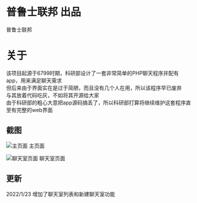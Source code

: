 # 普鲁士联邦 出品  
普鲁士联邦  

# 关于
该项目起源于6799时期，科研部设计了一套非常简单的PHP聊天程序并配有app，用来满足聊天需求  
但后来由于界面实在是过于简陋，而且没有几个人在用，所以该程序早已废弃  
与其放着代码吃灰，不如将其开源给大家  
由于科研部的粗心大意把app源码搞丢了，所以科研部打算将继续维护这套程序直至有完整的web界面

## 截图
![主页面](https://s2.loli.net/2022/01/23/lDkmFu8Ow2ALXaY.png)
主页面

![聊天室页面](https://s2.loli.net/2022/01/23/jLTbYqaRWDiCBrv.png)
聊天室页面

## 更新
2022/1/23 增加了聊天室列表和新建聊天室功能
